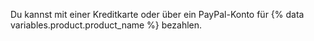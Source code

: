 Du kannst mit einer Kreditkarte oder über ein PayPal-Konto für {% data variables.product.product_name %} bezahlen.
